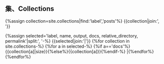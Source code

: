 ## 集、Collections
{%assign collection=site.collections|find:'label','posts'%}
{{collection|join:', '}}

{%assign selected='label, name, output, docs, relative_directory, permalink'|split:', '-%}
{{selected|join:'|'}}
{%for collection in site.collections-%}
{%for a in selected-%}
{%if a=='docs'%}{{collection[a]|size}}{%else%}{{collection[a]}}{%endif-%}
|{%endfor%}
{%endfor%}
